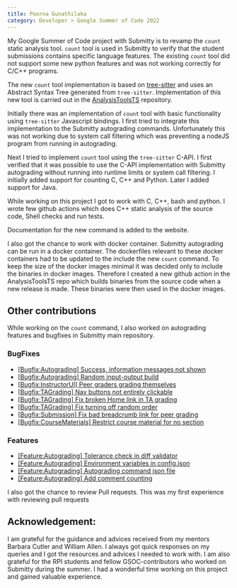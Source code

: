 ```yaml
---
title: Poorna Gunathilaka
category: Developer > Google Summer of Code 2022
---
```


My Google Summer of Code project with Submitty is to revamp the `count` static analysis tool.
`count` tool is used in Submitty to verify that the student submissions contains specific language features. The existing `count` tool did not support some new python features and was not working correctly for C/C++ programs.

The new `count` tool implementation is based on [tree-sitter](https://tree-sitter.github.io/tree-sitter/) and uses an Abstract Syntax Tree generated from `tree-sitter`.
Implementation of this new tool is carried out in the [AnalysisToolsTS](https://github.com/Submitty/AnalysisToolsTS) repository.

Initially there was an implementation of `count` tool with basic functionality using `tree-sitter` Javascript bindings. I first tried to integrate this implementation to the Submitty autograding commands. Unfortunately this was not working due to system call filtering which was preventing a nodeJS program from running in autograding.

Next I tried to implement `count` tool using the `tree-sitter` C-API. I first verified that it was possible to use the C-API implementation with Submitty autograding without running into runtime limits or system call filtering. I initially added support for counting C, C++ and Python. Later I added support for Java.

While working on this project I got to work with C, C++, bash and python. I wrote few github actions which does C++ static analysis of the source code, Shell checks and run tests.

Documentation for the new command is added to the website.

I also got the chance to work with docker container. Submitty autograding can be run in a docker container. The dockerfiles relevant to these docker containers had to be updated to the include the new `count` command. To keep the size of the docker images minimal it was decided only to include the binaries in docker images. Therefore I created a new github action in the AnalysisToolsTS repo which builds binaries from the source code when a new release is made. These binaries were then used in the docker images.

## Other contributions

While working on the `count` command, I also worked on autograding features and bugfixes in Submitty main repository. 


### BugFixes
- [[Bugfix:Autograding] Success, information messages not shown](https://github.com/Submitty/Submitty/pull/8264)
- [[Bugfix:Autograding] Random input-output build](https://github.com/Submitty/Submitty/pull/8185)
- [[Bugfix:InstructorUI] Peer graders grading themselves](https://github.com/Submitty/Submitty/pull/7983)
- [[Bugfix:TAGrading] Nav buttons not entirely clickable](https://github.com/Submitty/Submitty/pull/7963)
- [[Bugfix:TAGrading] Fix broken Home link in TA grading](https://github.com/Submitty/Submitty/pull/7800)
- [[Bugfix:TAGrading] Fix turning off random order](https://github.com/Submitty/Submitty/pull/7799)
- [[Bugfix:Submission] Fix bad breadcrumb link for peer grading](https://github.com/Submitty/Submitty/pull/7783)
- [[Bugfix:CourseMaterials] Restrict course material for no section](https://github.com/Submitty/Submitty/pull/7770)

### Features
- [[Feature:Autograding] Tolerance check in diff validator](https://github.com/Submitty/Submitty/pull/8251)
- [[Feature:Autograding] Environment variables in config.json](https://github.com/Submitty/Submitty/pull/8086)
- [[Feature:Autograding] Autograding command json file](https://github.com/Submitty/Submitty/pull/8046)
- [[Feature:Autograding] Add comment counting](https://github.com/Submitty/Submitty/pull/8035)

I also got the chance to review Pull requests. This was my first experience with reviewing pull requests

## Acknowledgement:

I am grateful for the guidance and advices received from my mentors Barbara Cutler and William Allen. I always got quick responses on my queries and I got the resources and advices I needed to work with. I am also grateful for the RPI students and fellow GSOC-contributors who worked on Submitty during the summer. I had a wonderful time working on this project and gained valuable experience.
